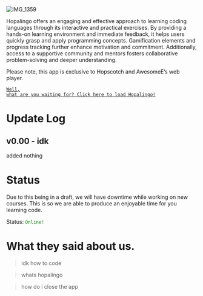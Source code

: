 ![IMG_1359](https://github.com/user-attachments/assets/b723d3b9-43c4-4872-a891-b1e81d465d2d)

Hopalingo offers an engaging and effective approach to learning coding languages through its interactive and practical exercises. By providing a hands-on learning environment and immediate feedback, it helps users quickly grasp and apply programming concepts. Gamification elements and progress tracking further enhance motivation and commitment. Additionally, access to a supportive community and mentors fosters collaborative problem-solving and deeper understanding.

Please note, this app is exclusive to Hopscotch and AwesomeE’s web player.

<code style="color : green"><a href="https://hopalingo.github.io/redirects/play" class="button big">Well, what are you waiting for? Click here to load Hopalingo!</a></code>

# Update Log
## v0.00 - idk
added nothing

# Status
Due to this being in a draft, we will have downtime while working on new courses. This is so we are able to produce an enjoyable time for you learning code.

Status: <code style="color : green">Online!</code>

# What they said about us.
> idk how to code

> whats hopalingo

> how do i close the app
